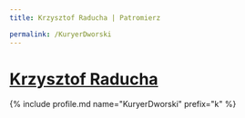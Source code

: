 ```yaml
---
title: Krzysztof Raducha | Patromierz

permalink: /KuryerDworski
---
```


# [Krzysztof Raducha](https://patronite.pl/KuryerDworski)

{% include profile.md name="KuryerDworski" prefix="k" %}
